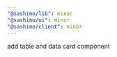 ```yaml
---
"@sashimo/lib": minor
"@sashimo/ui": minor
"@sashimo/client": minor
---
```


add table and data card component

